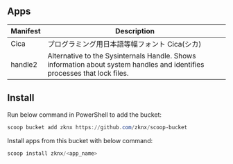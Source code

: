 ## Apps

| Manifest | Description                                                                                                              |
| -------- | ------------------------------------------------------------------------------------------------------------------------ |
| Cica     | プログラミング用日本語等幅フォント Cica(シカ)                                                                            |
| handle2  | Alternative to the Sysinternals Handle. Shows information about system handles and identifies processes that lock files. |

## Install

Run below command in PowerShell to add the bucket:

```powershell
scoop bucket add zknx https://github.com/zknx/scoop-bucket
```

Install apps from this bucket with below command:

```powershell
scoop install zknx/<app_name>
```
